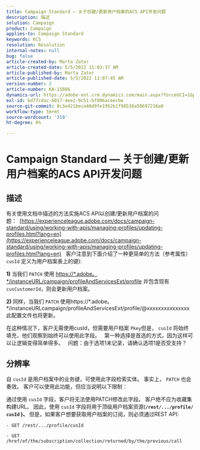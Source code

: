 ```yaml
---
title: Campaign Standard — 关于创建/更新用户档案的ACS API开发问题
description: 描述
solution: Campaign
product: Campaign
applies-to: Campaign Standard
keywords: KCS
resolution: Resolution
internal-notes: null
bug: false
article-created-by: Marta Zator
article-created-date: 5/5/2022 11:03:37 AM
article-published-by: Marta Zator
article-published-date: 5/5/2022 11:07:45 AM
version-number: 2
article-number: KA-15086
dynamics-url: https://adobe-ent.crm.dynamics.com/main.aspx?forceUCI=1&pagetype=entityrecord&etn=knowledgearticle&id=0fe80d03-63cc-ec11-a7b5-6045bd00dbbc
exl-id: bd77cdac-6017-4ee2-9c51-bf006aceecbe
source-git-commit: 0c3e421beca46d9fe1952b1f98538a50697216a0
workflow-type: tm+mt
source-wordcount: '319'
ht-degree: 0%

---
```


# Campaign Standard — 关于创建/更新用户档案的ACS API开发问题

## 描述


有关使用文档中描述的方法实施ACS API以创建/更新用户档案的问题：  [https://experienceleague.adobe.com/docs/campaign-standard/using/working-with-apis/managing-profiles/updating-profiles.html?lang=en](https://experienceleague.adobe.com/docs/campaign-standard/using/working-with-apis/managing-profiles/updating-profiles.html?lang=en)
 
客户注意到下面介绍了一种更简单的方法（参考属性） `cusId` 定义为用户档案表上的键):
 

<b>1)</b> 当我们 `PATCH` 使用 [https://\*.adobe。\*/instanceURL/campaign/profileAndServicesExt/profile](https://na01.safelinks.protection.outlook.com/?url=https://mc.adobe.io/unilever-mkt-stage1/campaign/profileAndServicesExt/profile&amp;amp;data=02%7c01%7c%7c7ae64aa57f294ebc9d7d08d4bd48ea2f%7cfa7b1b5a7b34438794aed2c178decee1%7c0%7c0%7c636341568263078022&amp;amp;sdata=EVqAIvzLyFYiHf18eFGtnFm9ya/lLg2YfH5T3xer/9E%3D&amp;amp;reserved=0) 并包含现有 `cusCustomerId`，则会更新用户档案。
 

<b>2) </b>同样，当我们 `PATCH`  使用https://\*.adobe。\*/instanceURLcampaign/profileAndServicesExt/profile/@xxxxxxxxxxxxxxx此配置文件也将更新。

在这种情况下，客户无需使用cusId，但需要用户档案 `Pkey`但是， `cusId` 将始终填充，他们观察到始终可以使用此字段。
 
第一种选择是首选的方式，因为这样可以让逻辑变得简单得多。
 
问题：由于选项1未记录，请确认选项1是否受支持？


## 分辨率


自 `cusId` 是用户档案中的业务键，可使用此字段检索实体。
事实上， `PATCH` 也会奏效。
客户可以使用此功能，但应当说明以下限制：

通过使用 `cusId` 字段，客户将无法使用PATCH修改此字段。
客户绝不应为收藏集构建URL。
因此，使用 `cusId` 字段将用于顶级用户档案资源(<b>`/rest/.../profile/ cusId` )、 </b>但是，如果客户想要获取用户档案的订阅，则必须通过REST API:

```
- GET /rest/.../profile/cusId

- GET /href/of/the/subscription/collection/returned/by/the/previous/call
```
